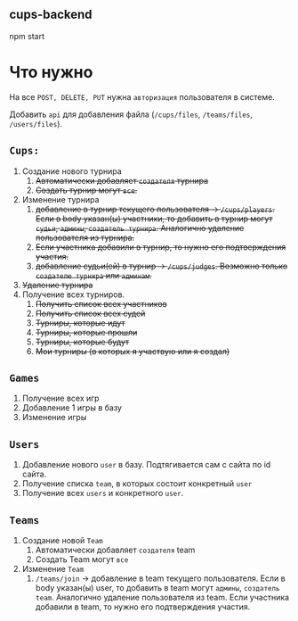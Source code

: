 ## cups-backend
npm start

# Что нужно
На все `POST, DELETE, PUT` нужна `авторизация` пользователя в системе.

Добавить `api` для добавления файла (`/cups/files`, `/teams/files`, `/users/files`).

## `Cups:`
1. Создание нового турнира
   1) ~~Автоматически добавляет `создателя` турнира~~
   2) ~~Создать турнир могут `все`.~~
2. Изменение турнира
   1) ~~добавление в турнир текущего пользователя -> `/cups/players`. Если в body 
   указан(ы) участники, то добавить в турнир могут `судьи`, `админы`, `создатель турнира`.
   Аналогично удаление пользователя из турнира.~~
   2) ~~Если участника добавили в турнир, то нужно его подтверждения участия.~~
   3) ~~добавление судьи(ей) в турнир -> `/cups/judges`. Возможно только `создателю турнира`
   или `админам`.~~
3. ~~Удаление турнира~~
4. Получение всех турниров.
    1) ~~Получить список всех участников~~
    2) ~~Получить список всех судей~~
    3) ~~Турниры, которые идут~~
    4) ~~Турниры, которые прошли~~
    5) ~~Турниры, которые будут~~
    6) ~~Мои турниры (в которых я участвую или я создал)~~

## `Games`
1. Получение всех игр
2. Добавление 1 игры в базу
3. Изменение игры

## `Users`
1. Добавление нового `user` в базу. Подтягивается сам с сайта по id сайта.
2. Получение списка `team`, в которых состоит конкретный `user`
3. Получение всех `users` и конкретного `user`.

## `Teams`
1. Создание новой `Team`
    1) Автоматически добавляет `создателя` team
    2) Создать Team могут `все`
2. Изменение `Team`
    1) `/teams/join` -> добавление в team текущего пользователя. Если в body 
   указан(ы) user, то добавить в team могут `админы`, `создатель team`.
   Аналогично удаление пользователя из team. Если участника добавили в team,
   то нужно его подтверждения участия.